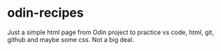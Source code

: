 # odin-recipes
Just a simple html page from Odin project to practice vs code, html, git, github and maybe some css. Not a big deal.

